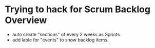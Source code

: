 Trying to hack for Scrum Backlog Overview
=============

* auto create "sections" of every 2 weeks as Sprints
* add lable for "events" to show backlog items.
